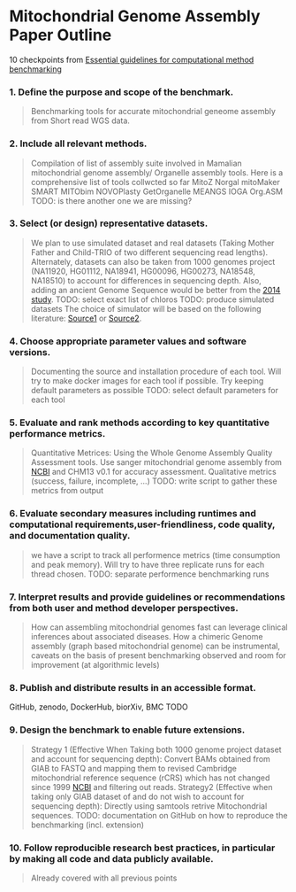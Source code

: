 # Mitochondrial Genome Assembly Paper Outline

10 checkpoints from [Essential guidelines for computational method benchmarking](https://genomebiology.biomedcentral.com/articles/10.1186/s13059-019-1738-8)

### 1. Define the purpose and scope of the benchmark.
> Benchmarking tools for accurate mitochondrial geneome assembly from Short read WGS data.

### 2. Include all relevant methods.
> Compilation of list of assembly suite involved in Mamalian mitochondrial genome assembly/ Organelle assembly tools. Here is a comprehensive list of tools collwcted so far
>MitoZ
Norgal
mitoMaker
SMART
MITObim
NOVOPlasty
GetOrganelle
MEANGS
IOGA
Org.ASM
>TODO: is there another one we are missing?

### 3. Select (or design) representative datasets.
> We plan to use simulated dataset and real datasets (Taking Mother Father and Child-TRIO of two different sequencing read lengths). Alternately, datasets can also be taken from 1000 genomes project (NA11920, HG01112, NA18941, HG00096,
HG00273, NA18548, NA18510) to account for differences in sequencing depth. Also, adding an ancient Genome Sequence would be better from the [2014 study](https://www.ncbi.nlm.nih.gov/pmc/articles/PMC4269527/). TODO: select exact list of chloros TODO: produce simulated datasets
>The choice of simulator will be based on the following literature: [Source1](https://www.ncbi.nlm.nih.gov/pmc/articles/PMC5224698/) or [Source2](https://www.nature.com/articles/nrg.2016.57).

### 4. Choose appropriate parameter values and software versions.
>Documenting the source and installation procedure of each tool. Will try to make docker images for each tool if possible. Try keeping default parameters as possible 
>TODO: select default parameters for each tool

### 5. Evaluate and rank methods according to key quantitative performance metrics.
> Quantitative Metrices: Using the Whole Genome Assembly Quality Assessment tools. Use sanger mitochondrial genome assembly from [NCBI](https://www.ncbi.nlm.nih.gov/nuccore/251831106) and CHM13 v0.1 for accuracy assessment.
> Qualitative metrics (success, failure, incomplete, ...) TODO: write script to gather these metrics from output

### 6. Evaluate secondary measures including runtimes and computational requirements,user-friendliness, code quality, and documentation quality.
> we have a script to track all performence metrics (time consumption and peak memory). Will try to have three replicate runs for each thread chosen. 
>TODO: separate performence benchmarking runs

### 7. Interpret results and provide guidelines or recommendations from both user and method developer perspectives.
>How can assembling mitochondrial genomes fast can leverage clinical inferences about associated diseases. 
>How a chimeric Genome assembly (graph based mitochondrial genome) can be instrumental, 
>caveats on the basis of present benchmarking observed and room for improvement (at algorithmic levels)

### 8. Publish and distribute results in an accessible format.
GitHub, zenodo, DockerHub, biorXiv, BMC TODO

### 9. Design the benchmark to enable future extensions.
> Strategy 1 (Effective When Taking both 1000 genome project dataset and account for sequencing depth): Convert BAMs obtained from GIAB to FASTQ and mapping them to revised Cambridge mitochondrial reference sequence (rCRS) which has not changed since 1999 [NCBI](https://www.ncbi.nlm.nih.gov/nuccore/251831106) and filtering out reads. 
> Strategy2 (Effective when taking only GIAB dataset of and do not wish to account for sequencing depth): Directly using samtools retrive Mitochondrial sequences. 
TODO: documentation on GitHub on how to reproduce the benchmarking (incl. extension)

### 10. Follow reproducible research best practices, in particular by making all code and data publicly available.
>Already covered with all previous points
